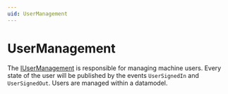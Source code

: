 ```yaml
---
uid: UserManagement
---
```

# UserManagement

The [IUserManagement](xref:Moryx.Users.IUserManagement) is responsible for managing machine users. Every state of the user will be published by the events `UserSignedIn` and `UserSignedOut`. Users are managed within a datamodel.
